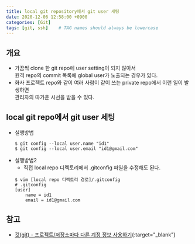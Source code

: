 ```yaml
---
title: local git repository에서 git user 세팅
date: 2020-12-06 12:58:00 +0900
categories: [Git]
tags: [git, ssh]    # TAG names should always be lowercase
---
```

## 개요
- 가끔씩 clone 한 git repo에 user setting이 되지 않아서  
  원격 repo의 commit 목록에 global user가 노출되는 경우가 있다.  
- 화사 프로젝트 repo와 같이 여러 사람이 같이 쓰는 private repo에서 이런 일이 발생하면  
  관리자의 따가운 시선을 받을 수 있다.

## local git repo에서 git user 세팅
- 실행방법
    ```
    $ git config --local user.name "id1"
    $ git config --local user.email "id1@gmail.com"
    ```
- 실행방법2
    - 직접 local repo 디렉토리에서 .gitconfig 파일을 수정해도 된다.
    ```
    $ vim [local repo 디렉토리 경로]/.gitconfig 
    # .gitconfig
    [user]
        name = id1
        email = id1@gmail.com
    ```
        
## 참고
- [깃(git) - 프로젝트/저장소마다 다른 계정 정보 사용하기](https://gist.github.com/jexchan/2351996){:target="_blank"}
